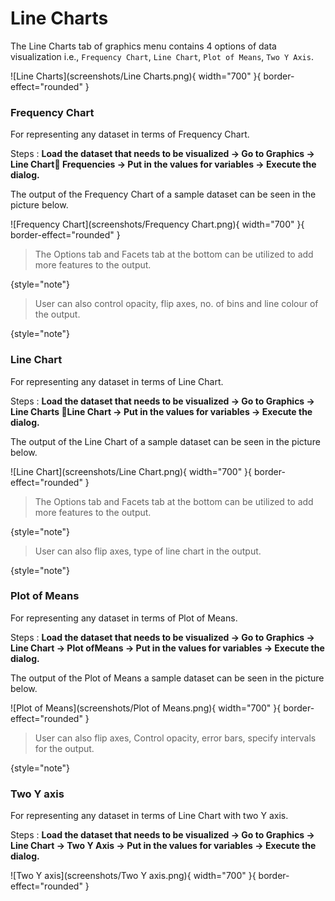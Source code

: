 # Line Charts

The Line Charts tab of graphics menu contains 4 options of data visualization i.e., `Frequency Chart`, `Line Chart`, `Plot of Means`, `Two Y Axis`.

![Line Charts](screenshots/Line Charts.png){ width="700" }{ border-effect="rounded" }

### Frequency Chart

For representing any dataset in terms of Frequency Chart.

Steps
: __Load the dataset that needs to be visualized -> Go to Graphics -> Line Chart Frequencies -> Put in the values for variables -> Execute the dialog.__

The output of the Frequency Chart of a sample dataset can be seen in the picture below.

![Frequency Chart](screenshots/Frequency Chart.png){ width="700" }{ border-effect="rounded" }

>The Options tab and Facets tab at the bottom can be utilized to add more features to the output. 
>
{style="note"}

>User can also control opacity, flip axes, no. of bins and line colour of the output.
>
{style="note"}

### Line Chart

For representing any dataset in terms of Line Chart.

Steps
: __Load the dataset that needs to be visualized -> Go to Graphics -> Line Charts Line Chart -> Put in the values for variables -> Execute the dialog.__

The output of the Line Chart of a sample dataset can be seen in the picture below. 

![Line Chart](screenshots/Line Chart.png){ width="700" }{ border-effect="rounded" }

>The Options tab and Facets tab at the bottom can be utilized to add more features to the output. 
>
{style="note"}

>User can also flip axes, type of line chart in the output.
> 
{style="note"}

### Plot of Means

For representing any dataset in terms of Plot of Means.

Steps
: __Load the dataset that needs to be visualized -> Go to Graphics -> Line Chart -> Plot ofMeans -> Put in the values for variables -> Execute the dialog.__

The output of the Plot of Means a sample dataset can be seen in the picture below. 

![Plot of Means](screenshots/Plot of Means.png){ width="700" }{ border-effect="rounded" }

>User can also flip axes, Control opacity, error bars, specify intervals for the output.
>
{style="note"}

### Two Y axis

For representing any dataset in terms of Line Chart with two Y axis.

Steps
: __Load the dataset that needs to be visualized -> Go to Graphics -> Line Chart -> Two Y Axis -> Put in the values for variables -> Execute the dialog.__

![Two Y axis](screenshots/Two Y axis.png){ width="700" }{ border-effect="rounded" }
